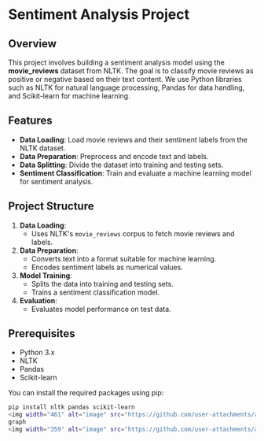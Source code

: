 # Sentiment Analysis Project

## Overview
This project involves building a sentiment analysis model using the **movie_reviews** dataset from NLTK. The goal is to classify movie reviews as positive or negative based on their text content. We use Python libraries such as NLTK for natural language processing, Pandas for data handling, and Scikit-learn for machine learning.

## Features
- **Data Loading**: Load movie reviews and their sentiment labels from the NLTK dataset.
- **Data Preparation**: Preprocess and encode text and labels.
- **Data Splitting**: Divide the dataset into training and testing sets.
- **Sentiment Classification**: Train and evaluate a machine learning model for sentiment analysis.

## Project Structure
1. **Data Loading**:
   - Uses NLTK's `movie_reviews` corpus to fetch movie reviews and labels.
2. **Data Preparation**:
   - Converts text into a format suitable for machine learning.
   - Encodes sentiment labels as numerical values.
3. **Model Training**:
   - Splits the data into training and testing sets.
   - Trains a sentiment classification model.
4. **Evaluation**:
   - Evaluates model performance on test data.

## Prerequisites
- Python 3.x
- NLTK
- Pandas
- Scikit-learn

You can install the required packages using pip:

```bash
pip install nltk pandas scikit-learn
<img width="461" alt="image" src="https://github.com/user-attachments/assets/d8f33a97-ce32-4c66-a0a0-a10d5111fdb4">
graph
<img width="359" alt="image" src="https://github.com/user-attachments/assets/0bb7fc18-adf0-4dcf-b099-134f1cb08453">


